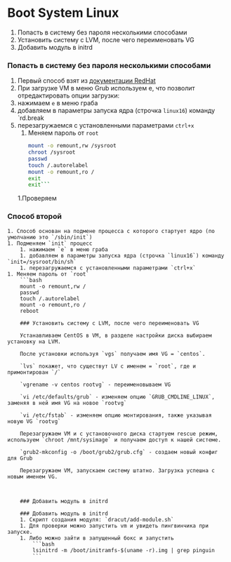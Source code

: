 # Boot System Linux

1. Попасть в систему без пароля несколькими способами
1. Установить систему с LVM, после чего переименовать VG
1. Добавить модуль в initrd

### Попасть в систему без пароля несколькими способами
1. Первый способ взят из [документации RedHat](https://access.redhat.com/documentation/en-us/red_hat_enterprise_linux/7/html/system_administrators_guide/sec-terminal_menu_editing_during_boot#sec-Changing_and_Resetting_the_Root_Password)
1. При загрузке VM в меню Grub используем e, что позволит отредактировать опции загрузки:
1. нажимаем `e` в меню граба
1. добавляем в параметры запуска ядра (строчка `linux16`) команду `rd.break
1. перезагружаемся с установленными параметрами `ctrl+x`
   1. Меняем пароль от `root`
        ```bash
        mount -o remount,rw /sysroot
        chroot /sysroot
        passwd
        touch /.autorelabel
        mount -o remount,ro /
        exit
        exit```
    1.Проверяем
### Способ второй

    1. Способ основан на подмене процесса с которого стартует ядро (по умолчанию это `/sbin/init`)
    1. Подменяем `init` процесс
        1. нажимаем `e` в меню граба
        1. добавляем в параметры запуска ядра (строчка `linux16`) команду `init=/sysroot/bin/sh`
        1. перезагружаемся с установленными параметрами `ctrl+x`
    1. Меняем пароль от `root`
        ```bash
        mount -o remount,rw /
        passwd
        touch /.autorelabel
        mount -o remount,ro /
        reboot

        ### Установить систему с LVM, после чего переименовать VG

        Устанавливаем CentOS в VM, в разделе настройки диска выбираем установку на LVM.

        После установки используя `vgs` получаем имя VG = `centos`.

        `lvs` покажет, что существут LV c именем = `root`, где и примонтирован `/`

        `vgrename -v centos rootvg` - переименовываем VG

        `vi /etc/defaults/grub` - изменяем опцию `GRUB_CMDLINE_LINUX`, заменяя в ней имя VG на новое `rootvg`

        `vi /etc/fstab` - изменяем опцию монтирования, также указывая новую VG `rootvg`

        Перезагружаем VM и с установочного диска стартуем rescue режим, используем `chroot /mnt/sysimage` и получаем доступ к нашей системе.

        `grub2-mkconfig -o /boot/grub2/grub.cfg` - создаем новый конфиг для Grub

        Перезагружаем VM, запускаем систему штатно. Загрузка успешна с новым именем VG.



        ### Добавить модуль в initrd

        ### Добавить модуль в initrd
        1. Скрипт создания модуля: `dracut/add-module.sh`
        1. Для проверки можно запустить vm и увидеть пингвинчика при запуске.
        1. Либо можно зайти в запущенный бокс и запустить
            ```bash
            lsinitrd -m /boot/initramfs-$(uname -r).img | grep pinguin
            ```
